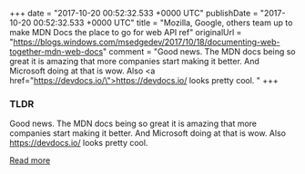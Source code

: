 +++
date = "2017-10-20 00:52:32.533 +0000 UTC"
publishDate = "2017-10-20 00:52:32.533 +0000 UTC"
title = "Mozilla, Google, others team up to make MDN Docs the place to go for web API ref"
originalUrl = "https://blogs.windows.com/msedgedev/2017/10/18/documenting-web-together-mdn-web-docs"
comment = "Good news. The MDN docs being so great it is amazing that more companies start making it better. And Microsoft doing at that is wow. Also <a href=\"https://devdocs.io/\">https://devdocs.io/</a> looks pretty cool. "
+++

### TLDR

Good news. The MDN docs being so great it is amazing that more companies start making it better. And Microsoft doing at that is wow. Also <a href="https://devdocs.io/">https://devdocs.io/</a> looks pretty cool.

[Read more](https://blogs.windows.com/msedgedev/2017/10/18/documenting-web-together-mdn-web-docs)
